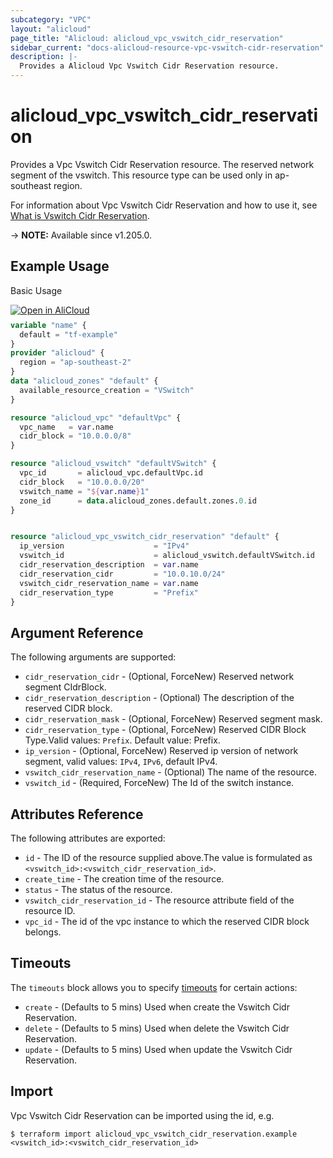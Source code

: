 ```yaml
---
subcategory: "VPC"
layout: "alicloud"
page_title: "Alicloud: alicloud_vpc_vswitch_cidr_reservation"
sidebar_current: "docs-alicloud-resource-vpc-vswitch-cidr-reservation"
description: |-
  Provides a Alicloud Vpc Vswitch Cidr Reservation resource.
---
```


# alicloud_vpc_vswitch_cidr_reservation

Provides a Vpc Vswitch Cidr Reservation resource. The reserved network segment of the vswitch. This resource type can be used only in ap-southeast region.

For information about Vpc Vswitch Cidr Reservation and how to use it, see [What is Vswitch Cidr Reservation](https://www.alibabacloud.com/help/en/virtual-private-cloud/latest/610154).

-> **NOTE:** Available since v1.205.0.

## Example Usage

Basic Usage

<div style="display: block;margin-bottom: 40px;"><div class="oics-button" style="float: right;position: absolute;margin-bottom: 10px;">
  <a href="https://api.aliyun.com/api-tools/terraform?resource=alicloud_vpc_vswitch_cidr_reservation&exampleId=8711b02a-db71-e3f4-a48c-8bff13d881fb796a0d85&activeTab=example&spm=docs.r.vpc_vswitch_cidr_reservation.0.8711b02adb&intl_lang=EN_US" target="_blank">
    <img alt="Open in AliCloud" src="https://img.alicdn.com/imgextra/i1/O1CN01hjjqXv1uYUlY56FyX_!!6000000006049-55-tps-254-36.svg" style="max-height: 44px; max-width: 100%;">
  </a>
</div></div>

```terraform
variable "name" {
  default = "tf-example"
}
provider "alicloud" {
  region = "ap-southeast-2"
}
data "alicloud_zones" "default" {
  available_resource_creation = "VSwitch"
}

resource "alicloud_vpc" "defaultVpc" {
  vpc_name   = var.name
  cidr_block = "10.0.0.0/8"
}

resource "alicloud_vswitch" "defaultVSwitch" {
  vpc_id       = alicloud_vpc.defaultVpc.id
  cidr_block   = "10.0.0.0/20"
  vswitch_name = "${var.name}1"
  zone_id      = data.alicloud_zones.default.zones.0.id
}


resource "alicloud_vpc_vswitch_cidr_reservation" "default" {
  ip_version                    = "IPv4"
  vswitch_id                    = alicloud_vswitch.defaultVSwitch.id
  cidr_reservation_description  = var.name
  cidr_reservation_cidr         = "10.0.10.0/24"
  vswitch_cidr_reservation_name = var.name
  cidr_reservation_type         = "Prefix"
}
```

## Argument Reference

The following arguments are supported:
* `cidr_reservation_cidr` - (Optional, ForceNew) Reserved network segment CIdrBlock.
* `cidr_reservation_description` - (Optional) The description of the reserved CIDR block.
* `cidr_reservation_mask` - (Optional, ForceNew) Reserved segment mask.
* `cidr_reservation_type` - (Optional, ForceNew) Reserved CIDR Block Type.Valid values: `Prefix`. Default value: Prefix.
* `ip_version` - (Optional, ForceNew) Reserved ip version of network segment, valid values: `IPv4`, `IPv6`, default IPv4.
* `vswitch_cidr_reservation_name` - (Optional) The name of the resource.
* `vswitch_id` - (Required, ForceNew) The Id of the switch instance.



## Attributes Reference

The following attributes are exported:
* `id` - The ID of the resource supplied above.The value is formulated as `<vswitch_id>:<vswitch_cidr_reservation_id>`.
* `create_time` - The creation time of the resource.
* `status` - The status of the resource.
* `vswitch_cidr_reservation_id` - The resource attribute field of the resource ID.
* `vpc_id` - The id of the vpc instance to which the reserved CIDR block belongs.

## Timeouts

The `timeouts` block allows you to specify [timeouts](https://www.terraform.io/docs/configuration-0-11/resources.html#timeouts) for certain actions:
* `create` - (Defaults to 5 mins) Used when create the Vswitch Cidr Reservation.
* `delete` - (Defaults to 5 mins) Used when delete the Vswitch Cidr Reservation.
* `update` - (Defaults to 5 mins) Used when update the Vswitch Cidr Reservation.

## Import

Vpc Vswitch Cidr Reservation can be imported using the id, e.g.

```shell
$ terraform import alicloud_vpc_vswitch_cidr_reservation.example <vswitch_id>:<vswitch_cidr_reservation_id>
```